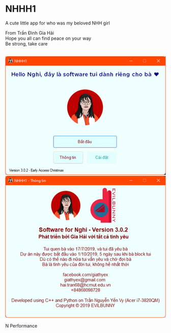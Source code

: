 # NHHH1
A cute little app for who was my beloved NHH girl 

From Trần Đình Gia Hải <br />
Hope you all can find peace on your way <br />
Be strong, take care <br />


<p align="center">
  <br>
  <img src="Demo_Picture/1.PNG">
  <img src="Demo_Picture/2.PNG">
  <br>
</p>



N Performance <br />
